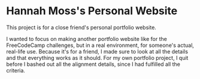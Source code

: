 # Hannah Moss's Personal Website
This project is for a close friend's personal portfolio website. 

I wanted to focus on making another portfolio website like for the FreeCodeCamp challenges, but in a real environment, for someone's actual, real-life use. Because it's for a friend, I made sure to look at all the details and that everything works as it should. For my own portfolio project, I quit before I bashed out all the alignment details, since I had fulfilled all the criteria. 

